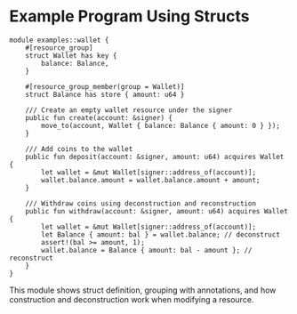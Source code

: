 # Example Program Using Structs

```move
module examples::wallet {
    #[resource_group]
    struct Wallet has key {
        balance: Balance,
    }

    #[resource_group_member(group = Wallet)]
    struct Balance has store { amount: u64 }

    /// Create an empty wallet resource under the signer
    public fun create(account: &signer) {
        move_to(account, Wallet { balance: Balance { amount: 0 } });
    }

    /// Add coins to the wallet
    public fun deposit(account: &signer, amount: u64) acquires Wallet {
        let wallet = &mut Wallet[signer::address_of(account)];
        wallet.balance.amount = wallet.balance.amount + amount;
    }

    /// Withdraw coins using deconstruction and reconstruction
    public fun withdraw(account: &signer, amount: u64) acquires Wallet {
        let wallet = &mut Wallet[signer::address_of(account)];
        let Balance { amount: bal } = wallet.balance; // deconstruct
        assert!(bal >= amount, 1);
        wallet.balance = Balance { amount: bal - amount }; // reconstruct
    }
}
```

This module shows struct definition, grouping with annotations, and how construction and deconstruction work when modifying a resource.
